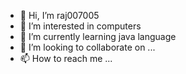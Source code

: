 - 👋 Hi, I’m raj007005
- 👀 I’m interested in computers
- 🌱 I’m currently learning java language
- 💞️ I’m looking to collaborate on ...
- 📫 How to reach me ...

<!---
raj007005/raj007005 is a ✨ special ✨ repository because its `README.md` (this file) appears on your GitHub profile.
You can click the Preview link to take a look at your changes.
--->
